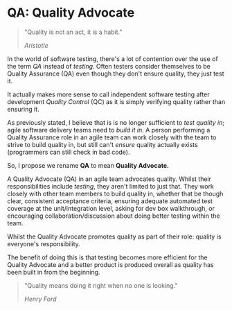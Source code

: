 # QA: Quality Advocate

> "Quality is not an act, it is a habit."
>
> _Aristotle_

In the world of software testing, there's a lot of contention over the use of the term _QA_ instead of _testing_. Often testers consider themselves to be Quality Assurance (QA) even though they don't ensure quality, they just test it.

It actually makes more sense to call independent software testing after development _Quality Control_ (QC) as it is simply verifying quality rather than ensuring it.

As previously stated, I believe that is is no longer sufficient to _test quality in_; agile software delivery teams need to _build it in_. A person performing a Quality Assurance role in an agile team can work closely with the team to strive to build quality in, but still can't _ensure_ quality actually exists (programmers can still check in bad code).

So, I propose we rename **QA** to mean **Quality Advocate.**

A Quality Advocate (QA) in an agile team advocates quality. Whilst their responsibilities include _testing_, they aren't limited to just that. They work closely with other team members to build quality in, whether that be though clear, consistent acceptance criteria, ensuring adequate automated test coverage at the unit/integration level, asking for dev box walkthrough, or encouraging collaboration/discussion about doing better testing within the team.

Whilst the Quality Advocate promotes quality as part of their role: quality is everyone's responsibility.

The benefit of doing this is that testing becomes more efficient for the Quality Advocate and a better product is produced overall as quality has been built in from the beginning.

> "Quality means doing it right when no one is looking."
>
> _Henry Ford_
